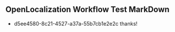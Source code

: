## OpenLocalization Workflow Test MarkDown
* d5ee4580-8c21-4527-a37a-55b7cb1e2e2c thanks!

<!--HONumber=Aug16_HO1-->


